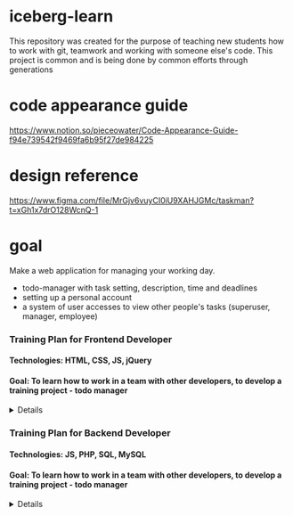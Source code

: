 # iceberg-learn
This repository was created for the purpose of teaching new students how to work with git, teamwork and working with someone else's code. This project is common and is being done by common efforts through generations

# code appearance guide
https://www.notion.so/pieceowater/Code-Appearance-Guide-f94e739542f9469fa6b95f27de984225

# design reference
https://www.figma.com/file/MrGjv6vuyCI0iU9XAHJGMc/taskman?t=xGh1x7drO128WcnQ-1

# goal
Make a web application for managing your working day.
- todo-manager with task setting, description, time and deadlines
- setting up a personal account
- a system of user accesses to view other people's tasks (superuser, manager, employee)

### Training Plan for Frontend Developer
#### Technologies: HTML, CSS, JS, jQuery
#### Goal: To learn how to work in a team with other developers, to develop a training project - todo manager

<details>
<summary>Details</summary>

- The beginning. General concepts and information about the upcoming work. Git version control system. Teamwork. Pipeline of each developer's work.
- HTML and CSS. Basics of layout and styling. 
- JavaScript. Basic concepts of JavaScript and DOM elements on a page.
- Repeating
- JavaScript. Elementary data types. Manipulation of data and elements on the page
- JavaScript. Complex data types.
- JavaScript. Syntactic constructions of the language.
- JavaScript. Algorithmization and functional programming.
- JavaScript. Asynchrony, AJAX
- Fixing the material.

</details>


### Training Plan for Backend Developer
#### Technologies: JS, PHP, SQL, MySQL
#### Goal: To learn how to work in a team with other developers, to develop a training project - todo manager

<details>
<summary>Details</summary>

- The beginning. General concepts and information about the upcoming work. Git version control system. Teamwork. Pipeline of each developer's work.
- PHP basics. Variables, data types, operators.
- Loops and conditional operators.
- Functions and arrays in PHP.
- Working with user input.
- CRUD. Methods of working with data.
- Connection to the database. Basic database queries.
- User SESSION, COOKIES. (extra)
- Http, https, ssl. Basic concepts of server operation.
- The concept of RESTful API. Http request statuses

</details>
